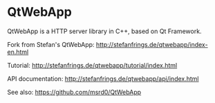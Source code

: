 # QtWebApp

QtWebApp is a HTTP server library in C++, based on Qt Framework.

Fork from Stefan's QtWebApp: http://stefanfrings.de/qtwebapp/index-en.html

Tutorial: http://stefanfrings.de/qtwebapp/tutorial/index.html

API documentation: http://stefanfrings.de/qtwebapp/api/index.html

See also: https://github.com/msrd0/QtWebApp
